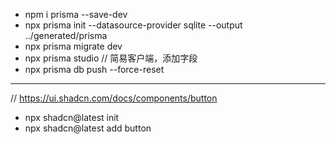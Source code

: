 - npm i prisma --save-dev
- npx prisma init --datasource-provider sqlite --output ../generated/prisma
- npx prisma migrate dev
- npx prisma studio // 简易客户端，添加字段
- npx prisma db push --force-reset

-------------
// https://ui.shadcn.com/docs/components/button
- npx shadcn@latest init
- npx shadcn@latest add button